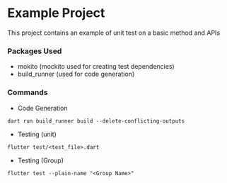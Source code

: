 # Example Project
This project contains an example of unit test on a basic method and APIs

### Packages Used
- mokito (mockito used for creating test dependencies)
- build_runner (used for code generation)

### Commands 
- Code Generation
```
dart run build_runner build --delete-conflicting-outputs
```
- Testing (unit)
```
flutter test/<test_file>.dart
```
- Testing (Group)
```
flutter test --plain-name "<Group Name>"
```
